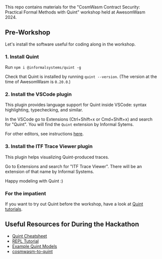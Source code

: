 This repo contains materials for the "CosmWasm Contract Security: Practical Formal Methods with Quint" workshop held at AwesomWasm 2024.

## Pre-Workshop
Let's install the software useful for coding along in the workshop.

### 1. Install Quint
Run `npm i @informalsystems/quint -g`

Check that Quint is installed by running `quint --version`. (The version at the time of AwesomWasm is `0.20.0`.)

### 2. Install the VSCode plugin

This plugin provides language support for Quint inside VSCode: syntax highlighting, typechecking, and similar.

In the VSCode go to Extensions (Ctrl+Shift+x or Cmd+Shift+x) and search for "Quint". You will find the `Quint` extension by Informal Sytems.

For other editors, see instructions [here](https://github.com/informalsystems/quint?tab=readme-ov-file#installation).

### 3. Install the ITF Trace Viewer plugin

This plugin helps visualizing Quint-produced traces.

Go to Extensions and search for "ITF Trace Viewer". There will be an extension of that name by Informal Systems.

Happy modeling with Quint :)

### For the impatient
If you want to try out Quint before the workshop, have a look at [Quint tutorials](https://github.com/informalsystems/quint/tree/main/tutorials).

## Useful Resources for During the Hackathon
 - [Quint Cheatsheet](https://github.com/informalsystems/quint/blob/main/doc/quint-cheatsheet.pdf)
 - [REPL Tutorial](https://github.com/informalsystems/quint/blob/main/tutorials/repl/repl.md)
 - [Example Quint Models](https://github.com/informalsystems/quint/tree/main/examples)
 - [cosmwasm-to-quint](https://github.com/informalsystems/cosmwasm-to-quint/tree/main)
